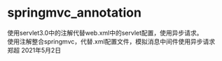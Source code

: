 # springmvc_annotation
使用servlet3.0中的注解代替web.xml中的servlet配置，使用异步请求。\
使用注解整合springmvc，代替.xml配置文件，模拟消息中间件使用异步请求\
郑超 2021年5月2日
